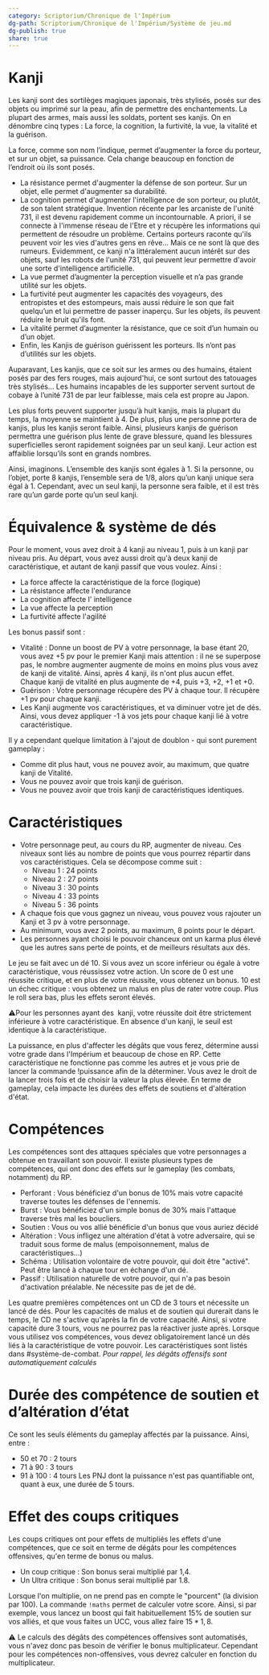 ```yaml
---
category: Scriptorium/Chronique de l'Impérium
dg-path: Scriptorium/Chronique de l'Impérium/Système de jeu.md
dg-publish: true
share: true
---
```


# Kanji

Les kanji sont des sortilèges magiques japonais, très stylisés, posés sur des objets ou imprimé sur la peau, afin de permettre des enchantements. La plupart des armes, mais aussi les soldats, portent ses kanjis.
On en dénombre cinq types : La force, la cognition, la furtivité, la vue, la vitalité et la guérison.

La force, comme son nom l’indique, permet d’augmenter la force du porteur, et sur un objet, sa puissance. Cela change beaucoup en fonction de l’endroit où ils sont posés.

- La résistance permet d'augmenter la défense de son porteur. Sur un objet, elle permet d'augmenter sa durabilité.
- La cognition permet d'augmenter l'intelligence de son porteur, ou plutôt, de son talent stratégique. Invention récente par les arcaniste de l'unité 731, il est devenu rapidement comme un incontournable. A priori, il se connecte à l'immense réseau de l'Etre et y récupère les informations qui permettent de résoudre un problème. Certains porteurs raconte qu'ils peuvent voir les vies d'autres gens en rêve… Mais ce ne sont là que des rumeurs. Evidemment, ce kanji n'a littéralement aucun intérêt sur des objets, sauf les robots de l'unité 731, qui peuvent leur permettre d'avoir une sorte d'intelligence artificielle.
- La vue permet d’augmenter la perception visuelle et n’a pas grande utilité sur les objets.
- La furtivité peut augmenter les capacités des voyageurs, des entropistes et des estompeurs, mais aussi réduire le son que fait quelqu’un et lui permettre de passer inaperçu. Sur les objets, ils peuvent réduire le bruit qu'ils font.
- La vitalité permet d’augmenter la résistance, que ce soit d’un humain ou d’un objet.
- Enfin, les Kanjis de guérison guérissent les porteurs. Ils n’ont pas d’utilités sur les objets.

Auparavant, Les kanjis, que ce soit sur les armes ou des humains, étaient posés par des fers rouges, mais aujourd'hui, ce sont surtout des tatouages très stylisés… Les humains incapables de les supporter servent surtout de cobaye à l’unité 731 de par leur faiblesse, mais cela est propre au Japon.

Les plus forts peuvent supporter jusqu’à huit kanjis, mais la plupart du temps, la moyenne se maintient à 4. De plus, plus une personne portera de kanjis, plus les kanjis seront faible. Ainsi, plusieurs kanjis de guérison permettra une guérison plus lente de grave blessure, quand les blessures superficielles seront rapidement soignées par un seul kanji. Leur action est affaiblie lorsqu’ils sont en grands nombres.

Ainsi, imaginons. L’ensemble des kanjis sont égales à 1. Si la personne, ou l’objet, porte 8 kanjis, l’ensemble sera de 1/8, alors qu’un kanji unique sera égal à 1. Cependant, avec un seul kanji, la personne sera faible, et il est très rare qu’un garde porte qu’un seul kanji.

# Équivalence & système de dés

Pour le moment, vous avez droit à 4 kanji au niveau 1, puis à un kanji par niveau pris. Au départ, vous avez aussi droit qu'à deux kanji de caractéristique, et autant de kanji passif que vous voulez.
Ainsi :

- La force affecte la caractéristique de la force (logique)
- La résistance affecte l'endurance
- La cognition affecte l' intelligence
- La vue affecte la perception
- La furtivité affecte l'agilité

Les bonus passif sont :

- Vitalité : Donne un boost de PV à votre personnage, la base étant 20, vous avez +5 pv pour le premier Kanji mais attention : il ne se superpose pas, le nombre augmenter augmente de moins en moins plus vous avez de kanji de vitalité. Ainsi, après 4 kanji, ils n'ont plus aucun effet. Chaque kanji de vitalité en plus augmente de +4, puis +3, +2, +1 et +0.
- Guérison : Votre personnage récupère des PV à chaque tour. Il récupère +1 pv pour chaque kanji.
- Les Kanji augmente vos caractéristiques, et va diminuer votre jet de dés. Ainsi, vous devez appliquer -1 à vos jets pour chaque kanji lié à votre caractéristique.

Il y a cependant quelque limitation à l'ajout de doublon - qui sont purement gameplay :

- Comme dit plus haut, vous ne pouvez avoir, au maximum, que quatre kanji de Vitalité.
- Vous ne pouvez avoir que trois kanji de guérison.
- Vous ne pouvez avoir que trois kanji de caractéristiques identiques.

# Caractéristiques

- Votre personnage peut, au cours du RP, augmenter de niveau. Ces niveaux sont liés au nombre de points que vous pourrez répartir dans vos caractéristiques. Cela se décompose comme suit :
  - Niveau 1 : 24 points
  - Niveau 2 : 27 points
  - Niveau 3 : 30 points
  - Niveau 4 : 33 points
  - Niveau 5 : 36 points
- A chaque fois que vous gagnez un niveau, vous pouvez vous rajouter un Kanji et 3 pv à votre personnage.
- Au minimum, vous avez 2 points, au maximum, 8 points pour le départ.
- Les personnes ayant choisi le pouvoir chanceux ont un karma plus élevé que les autres sans perte de points, et de meilleurs résultats aux dés.

Le jeu se fait avec un dé 10. Si vous avez un score inférieur ou égale à votre caractéristique, vous réussissez votre action. Un score de 0 est une réussite critique, et en plus de votre réussite, vous obtenez un bonus. 10 est un échec critique : vous obtenez un malus en plus de rater votre coup. Plus le roll sera bas, plus les effets seront élevés.

⚠️Pour les personnes ayant des  kanji, votre réussite doit être strictement inférieure à votre caractéristique. En absence d'un kanji, le seuil est identique à la caractéristique.

La puissance, en plus d'affecter les dégâts que vous ferez, détermine aussi votre grade dans l'Impérium et beaucoup de chose en RP. Cette caractéristique ne fonctionne pas comme les autres et je vous prie de lancer la commande !puissance afin de la déterminer. Vous avez le droit de la lancer trois fois et de choisir la valeur la plus élevée. En terme de gameplay, cela impacte les durées des effets de soutiens et d'altération d'état.

# Compétences

Les compétences sont des attaques spéciales que votre personnages a obtenue en travaillant son pouvoir. Il existe plusieurs types de compétences, qui ont donc des effets sur le gameplay (les combats, notamment) du RP.

- Perforant : Vous bénéficiez d'un bonus de 10% mais votre capacité traverse toutes les défenses de l'ennemis.
- Burst : Vous bénéficiez d'un simple bonus de 30% mais l'attaque traverse très mal les boucliers.
- Soutien : Vous ou vos allié bénéficie d'un bonus que vous auriez décidé
- Altération : Vous infligez une altération d'état à votre adversaire, qui se traduit sous forme de malus (empoisonnement, malus de caractéristiques…)
- Schéma : Utilisation volontaire de votre pouvoir, qui doit être "activé". Peut être lancé à chaque tour en échange d'un dé.
- Passif : Utilisation naturelle de votre pouvoir, qui n'a pas besoin d'activation préalable. Ne nécessite pas de jet de dé.

Les quatre premières compétences ont un CD de 3 tours et nécessite un lancé de dés. Pour les capacités de malus et de soutien qui durerait dans le temps, le CD ne s'active qu'après la fin de votre capacité. Ainsi, si votre capacité dure 3 tours, vous ne pourrez pas la réactiver juste après.
Lorsque vous utilisez vos compétences, vous devez obligatoirement lancé un dés liés à la caractéristique de votre pouvoir. Les caractéristiques sont listés dans \#système-de-combat.
_Pour rappel, les dégâts offensifs sont automatiquement calculés_

# Durée des compétence de soutien et d’altération d’état

Ce sont les seuls éléments du gameplay affectés par la puissance. Ainsi, entre :

- 50 et 70 : 2 tours
- 71 à 90 : 3 tours
- 91 à 100 : 4 tours
  Les PNJ dont la puissance n'est pas quantifiable ont, quant à eux, une durée de 5 tours.

# Effet des coups critiques

Les coups critiques ont pour effets de multipliés les effets d'une compétences, que ce soit en terme de dégâts pour les compétences offensives, qu'en terme de bonus ou malus.

- Un coup critique : Son bonus serai multiplié par 1,4.
- Un Ultra critique : Son bonus serai multiplié par 1.8.

Lorsque l'on multiplie, on ne prend pas en compte le "pourcent" (la division par 100).
La commande `!maths` permet de calculer votre score. Ainsi, si par exemple, vous lancez un boost qui fait habituellement 15% de soutien sur vos alliés, et que vous faites un UCC, vous allez faire $15*1,8$.

⚠️ Le calculs des dégâts des compétences offensives sont automatisés, vous n'avez donc pas besoin de vérifier le bonus multiplicateur. Cependant pour les compétences non-offensives, vous devrez calculer en fonction du multiplicateur.
